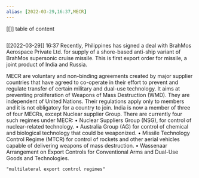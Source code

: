 ```yaml
---
alias: [2022-03-29,16:37,MECR]
---
```

[[]]
table of content
```toc
```

[[2022-03-29]] 16:37
Recently, Philippines has signed a deal with BrahMos Aerospace Private Ltd. for supply of a shore-based anti-ship variant of BrahMos supersonic cruise missile.
This is first export order for missile, a joint product of India and Russia.

MECR are voluntary and non-binding agreements created by major supplier countries that have agreed to co-operate in their effort to prevent and regulate transfer of certain military and dual-use technology.
It aims at preventing proliferation of Weapons of Mass Destruction (WMD).
They are independent of United Nations.
Their regulations apply only to members and it is not obligatory for a country to join.
India is now a member of three of four MECRs, except Nuclear supplier Group.
There are currently four such regimes under MECR:
• Nuclear Suppliers Group (NSG), for control of nuclear-related technology.
• Australia Group (AG) for control of chemical and biological technology that could be weaponized.
• Missile Technology Control Regime (MTCR) for control of rockets and other aerial vehicles capable of delivering weapons of mass destruction.
• Wassenaar Arrangement on Export Controls for Conventional Arms and Dual-Use Goods and Technologies.
```query
"multilateral export control regimes"
```